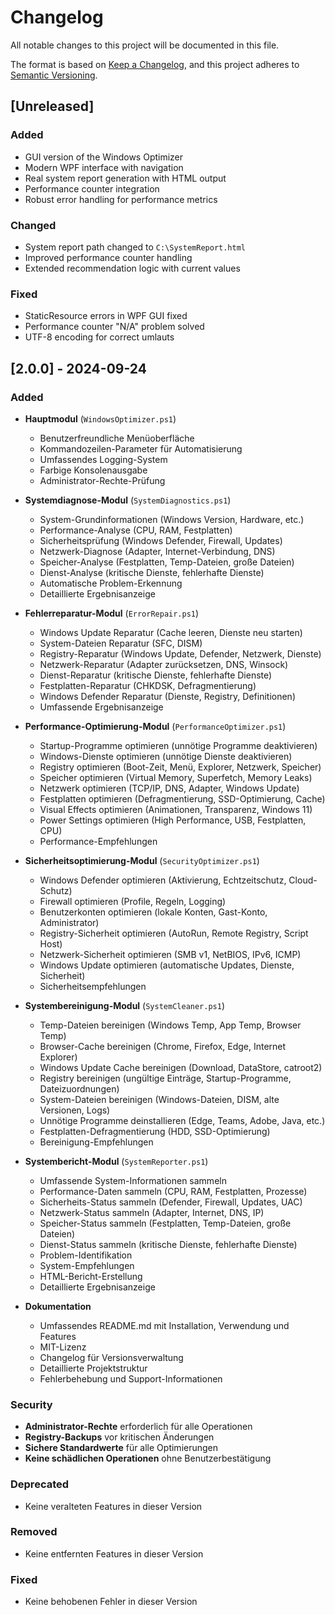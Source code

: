 # Changelog

All notable changes to this project will be documented in this file.

The format is based on [Keep a Changelog](https://keepachangelog.com/en/1.0.0/),
and this project adheres to [Semantic Versioning](https://semver.org/spec/v2.0.0.html).

## [Unreleased]

### Added
- GUI version of the Windows Optimizer
- Modern WPF interface with navigation
- Real system report generation with HTML output
- Performance counter integration
- Robust error handling for performance metrics

### Changed
- System report path changed to `C:\SystemReport.html`
- Improved performance counter handling
- Extended recommendation logic with current values

### Fixed
- StaticResource errors in WPF GUI fixed
- Performance counter "N/A" problem solved
- UTF-8 encoding for correct umlauts

## [2.0.0] - 2024-09-24

### Added
- **Hauptmodul** (`WindowsOptimizer.ps1`)
  - Benutzerfreundliche Menüoberfläche
  - Kommandozeilen-Parameter für Automatisierung
  - Umfassendes Logging-System
  - Farbige Konsolenausgabe
  - Administrator-Rechte-Prüfung

- **Systemdiagnose-Modul** (`SystemDiagnostics.ps1`)
  - System-Grundinformationen (Windows Version, Hardware, etc.)
  - Performance-Analyse (CPU, RAM, Festplatten)
  - Sicherheitsprüfung (Windows Defender, Firewall, Updates)
  - Netzwerk-Diagnose (Adapter, Internet-Verbindung, DNS)
  - Speicher-Analyse (Festplatten, Temp-Dateien, große Dateien)
  - Dienst-Analyse (kritische Dienste, fehlerhafte Dienste)
  - Automatische Problem-Erkennung
  - Detaillierte Ergebnisanzeige

- **Fehlerreparatur-Modul** (`ErrorRepair.ps1`)
  - Windows Update Reparatur (Cache leeren, Dienste neu starten)
  - System-Dateien Reparatur (SFC, DISM)
  - Registry-Reparatur (Windows Update, Defender, Netzwerk, Dienste)
  - Netzwerk-Reparatur (Adapter zurücksetzen, DNS, Winsock)
  - Dienst-Reparatur (kritische Dienste, fehlerhafte Dienste)
  - Festplatten-Reparatur (CHKDSK, Defragmentierung)
  - Windows Defender Reparatur (Dienste, Registry, Definitionen)
  - Umfassende Ergebnisanzeige

- **Performance-Optimierung-Modul** (`PerformanceOptimizer.ps1`)
  - Startup-Programme optimieren (unnötige Programme deaktivieren)
  - Windows-Dienste optimieren (unnötige Dienste deaktivieren)
  - Registry optimieren (Boot-Zeit, Menü, Explorer, Netzwerk, Speicher)
  - Speicher optimieren (Virtual Memory, Superfetch, Memory Leaks)
  - Netzwerk optimieren (TCP/IP, DNS, Adapter, Windows Update)
  - Festplatten optimieren (Defragmentierung, SSD-Optimierung, Cache)
  - Visual Effects optimieren (Animationen, Transparenz, Windows 11)
  - Power Settings optimieren (High Performance, USB, Festplatten, CPU)
  - Performance-Empfehlungen

- **Sicherheitsoptimierung-Modul** (`SecurityOptimizer.ps1`)
  - Windows Defender optimieren (Aktivierung, Echtzeitschutz, Cloud-Schutz)
  - Firewall optimieren (Profile, Regeln, Logging)
  - Benutzerkonten optimieren (lokale Konten, Gast-Konto, Administrator)
  - Registry-Sicherheit optimieren (AutoRun, Remote Registry, Script Host)
  - Netzwerk-Sicherheit optimieren (SMB v1, NetBIOS, IPv6, ICMP)
  - Windows Update optimieren (automatische Updates, Dienste, Sicherheit)
  - Sicherheitsempfehlungen

- **Systembereinigung-Modul** (`SystemCleaner.ps1`)
  - Temp-Dateien bereinigen (Windows Temp, App Temp, Browser Temp)
  - Browser-Cache bereinigen (Chrome, Firefox, Edge, Internet Explorer)
  - Windows Update Cache bereinigen (Download, DataStore, catroot2)
  - Registry bereinigen (ungültige Einträge, Startup-Programme, Dateizuordnungen)
  - System-Dateien bereinigen (Windows-Dateien, DISM, alte Versionen, Logs)
  - Unnötige Programme deinstallieren (Edge, Teams, Adobe, Java, etc.)
  - Festplatten-Defragmentierung (HDD, SSD-Optimierung)
  - Bereinigung-Empfehlungen

- **Systembericht-Modul** (`SystemReporter.ps1`)
  - Umfassende System-Informationen sammeln
  - Performance-Daten sammeln (CPU, RAM, Festplatten, Prozesse)
  - Sicherheits-Status sammeln (Defender, Firewall, Updates, UAC)
  - Netzwerk-Status sammeln (Adapter, Internet, DNS, IP)
  - Speicher-Status sammeln (Festplatten, Temp-Dateien, große Dateien)
  - Dienst-Status sammeln (kritische Dienste, fehlerhafte Dienste)
  - Problem-Identifikation
  - System-Empfehlungen
  - HTML-Bericht-Erstellung
  - Detaillierte Ergebnisanzeige

- **Dokumentation**
  - Umfassendes README.md mit Installation, Verwendung und Features
  - MIT-Lizenz
  - Changelog für Versionsverwaltung
  - Detaillierte Projektstruktur
  - Fehlerbehebung und Support-Informationen

### Security
- **Administrator-Rechte** erforderlich für alle Operationen
- **Registry-Backups** vor kritischen Änderungen
- **Sichere Standardwerte** für alle Optimierungen
- **Keine schädlichen Operationen** ohne Benutzerbestätigung

### Deprecated
- Keine veralteten Features in dieser Version

### Removed
- Keine entfernten Features in dieser Version

### Fixed
- Keine behobenen Fehler in dieser Version
